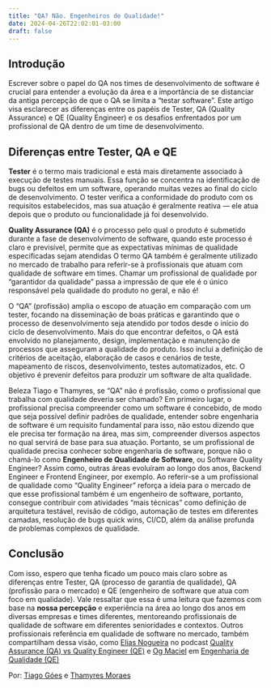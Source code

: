 ```yaml
---
title: "QA? Não. Engenheiros de Qualidade!"
date: 2024-04-26T22:02:01-03:00
draft: false
---
```


## Introdução

Escrever sobre o papel do QA nos times de desenvolvimento de software é crucial para entender a evolução da área e a importância de se distanciar da antiga percepção de que o QA se limita a “testar software”. Este artigo visa esclarecer as diferenças entre os papéis de Tester, QA (Quality Assurance) e QE (Quality Engineer) e os desafios enfrentados por um profissional de QA dentro de um time de desenvolvimento.

## Diferenças entre Tester, QA e QE

**Tester** é o termo mais tradicional e está mais diretamente associado à execução de testes manuais. Essa função se concentra na identificação de bugs ou defeitos em um software, operando muitas vezes ao final do ciclo de desenvolvimento. O tester verifica a conformidade do produto com os requisitos estabelecidos, mas sua atuação é geralmente reativa — ele atua depois que o produto ou funcionalidade já foi desenvolvido.

**Quality Assurance (QA)** é o processo pelo qual o produto é submetido durante a fase de desenvolvimento de software, quando este processo é claro e previsível, permite que as expectativas mínimas de qualidade especificadas sejam atendidas
O termo QA também é geralmente utilizado no mercado de trabalho para referir-se à profissionais que atuam com qualidade de software em times. Chamar um profissional de qualidade por “garantidor da qualidade” passa a impressão de que ele é o único responsável pela qualidade do produto no geral, e não é!

O “QA” (profissão) amplia o escopo de atuação em comparação com um tester, focando na disseminação de boas práticas e garantindo que o processo de desenvolvimento seja atendido por todos desde o início do ciclo de desenvolvimento. Mais do que encontrar defeitos, o QA está envolvido no planejamento, design, implementação e manutenção de processos que asseguram a qualidade do produto. Isso inclui a definição de critérios de aceitação, elaboração de casos e cenários de teste, mapeamento de riscos, desenvolvimento, testes automatizados, etc. O objetivo é prevenir defeitos para produzir um software de alta qualidade.

Beleza Tiago e Thamyres, se “QA” não é profissão, como o profissional que trabalha com qualidade deveria ser chamado?
Em primeiro lugar, o profissional precisa compreender como um software é concebido, de modo que seja possível definir padrões de qualidade, entender sobre engenharia de software é um requisito fundamental para isso, não estou dizendo que ele precisa ter formação na área, mas sim, compreender diversos aspectos no qual servirá de base para sua atuação. Portanto, se um profissional de qualidade precisa conhecer sobre engenharia de software, porque não o chamá-lo como **Engenheiro de Qualidade de Software**, ou Software Quality Engineer? Assim como, outras áreas evoluíram ao longo dos anos, Backend Engineer e Frontend Engineer, por exemplo.
Ao referir-se a um profissional de qualidade como “Quality Engineer” reforça a ideia para o mercado de que esse profissional também é um engenheiro de software, portanto, consegue contribuir com atividades “mais técnicas” como definição de arquitetura testável, revisão de código, automação de testes em diferentes camadas, resolução de bugs quick wins, CI/CD, além da análise profunda de problemas complexos de qualidade.

## Conclusão

Com isso, espero que tenha ficado um pouco mais claro sobre as diferenças entre Tester, QA (processo de garantia de qualidade), QA (profissão para o mercado) e QE (engenheiro de software que atua com foco em qualidade). Vale ressaltar que essa é uma leitura que fazemos com base na **nossa percepção** e experiência na área ao longo dos anos em diversas empresas e times diferentes, mentoreando profissionais de qualidade de software em diferentes senioridades e contextos. Outros profissionais referência em qualidade de software no mercado, também compartilham dessa visão, como [Elias Nogueira](https://www.linkedin.com/in/eliasnogueira/) no podcast [Quality Assurance (QA) vs Quality Engineer (QE)](https://www.youtube.com/watch?v=-ctD3J7-yUo&t=1s&ab_channel=Zup) e [Og Maciel](https://www.linkedin.com/in/ogmaciel) em [Engenharia de Qualidade (QE)](https://www.youtube.com/watch?v=AQzMk0j41S0&ab_channel=EduardoMendes)

Por: [Tiago Góes](https://www.linkedin.com/in/tiagogs/) e [Thamyres Moraes](https://www.linkedin.com/in/thamyres-moraes)
